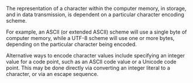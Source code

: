The representation of a character within the computer memory, in storage, and in data transmission, is dependent on a particular character encoding scheme.

For example, an ASCII (or extended ASCII) scheme will use a single byte of computer memory, while a UTF-8 scheme will use one or more bytes, depending on the particular character being encoded.

Alternative ways to encode character values include specifying an integer value for a code point, such as an ASCII code value or a Unicode code point. This may be done directly via converting an integer literal to a character, or via an escape sequence.
